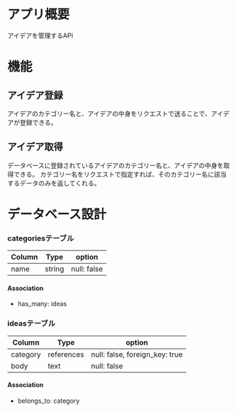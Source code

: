 # アプリ概要
アイデアを管理するAPI

# 機能

## アイデア登録
アイデアのカテゴリー名と、アイデアの中身をリクエストで送ることで、アイデアが登録できる。

## アイデア取得
データベースに登録されているアイデアのカテゴリー名と、アイデアの中身を取得できる。
カテゴリー名をリクエストで指定すれば、そのカテゴリー名に該当するデータのみを返してくれる。

# データベース設計

### categoriesテーブル

| Column             | Type     | option       |
|--------------------|----------|--------------|
| name               | string   | null: false  |
#### Association
- has_many: ideas

### ideasテーブル

| Column             | Type       | option                          |
|--------------------|------------|---------------------------------|
| category           | references | null: false, foreign_key: true  |
| body               | text       | null: false                     |
#### Association
- belongs_to: category